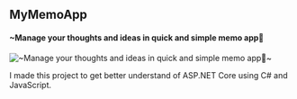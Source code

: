 ## MyMemoApp
#### ~Manage your thoughts and ideas in quick and simple memo app📝
![~Manage your thoughts and ideas in quick and simple memo app📝~](https://arturssmirnovs.github.io/github-profile-readme-generator/images/banner.png)

I made this project to get better understand of ASP.NET Core using C# and JavaScript.

